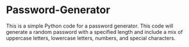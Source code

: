 # Password-Generator
This is a simple Python code for a password generator. This code will generate a random password with a specified length and include a mix of uppercase letters, lowercase letters, numbers, and special characters.
